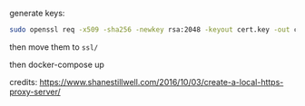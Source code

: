 generate keys:

```bash
sudo openssl req -x509 -sha256 -newkey rsa:2048 -keyout cert.key -out cert.pem -days 1024 -nodes -subj '/CN=dev-auth.omoplanet.com'
```



then move them to `ssl/`

then docker-compose up


credits: https://www.shanestillwell.com/2016/10/03/create-a-local-https-proxy-server/
